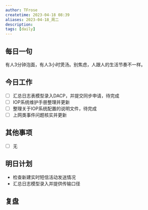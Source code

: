 ```yaml
---
author: TFrose
createtime: 2023-04-18 08:39
aliases: 2023-04-18_周二
description:
tags: [daily]
---
```


## 每日一句
有人3分钟泡面，有人3小时煲汤。别焦虑，人跟人的生活节奏不一样。

## 今日工作
- [ ] 汇总日志表模型录入DACP，并提交同步申请，待完成
- [ ] IOP系统维护手册整理并更新
- [ ] 整理关于IOP系统配置的说明文件，待完成
- [ ] 上网类事件问题核实并更新

## 其他事项
- [ ] 无

## 明日计划
- 检查新建实时短信活动发送情况
- 汇总日志模型录入并提供传输口径

## 复盘

